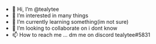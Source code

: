 - 👋 Hi, I’m @tealytee
- 👀 I’m interested in many things
- 🌱 I’m currently learning something(im not sure)
- 💞️ I’m looking to collaborate on i dont know
- 📫 How to reach me ... dm me on discord tealytee#5831

<!---
tealytee/tealytee is a ✨ special ✨ repository because its `README.md` (this file) appears on your GitHub profile.
You can click the Preview link to take a look at your changes.
--->
